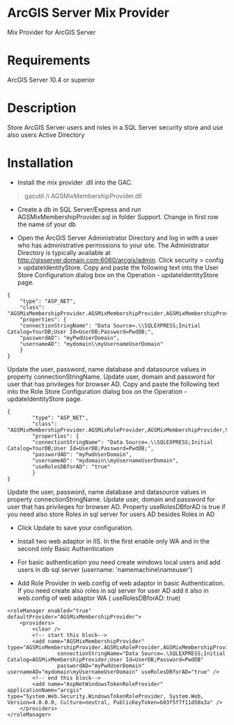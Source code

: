 # ArcGIS Server Mix Provider
Mix Provider for ArcGIS Server

# Requirements

ArcGIS Server 10.4 or superior

# Description

Store ArcGIS Server users and roles in a SQL Server security store and use also users Active Directory


# Installation

- Install the mix provider .dll into the GAC.

>gacutil /i AGSMixMembershipProvider.dll

- Create a db in SQL Server/Express and run AGSMixMembershipProvider.sql in folder Support. Change in first row the name of your db

- Open the ArcGIS Server Administrator Directory and log in with a user who has administrative permissions to your site.
The Administrator Directory is typically available at http://gisserver.domain.com:6080/arcgis/admin.
Click security > config > updateIdentityStore.
Copy and paste the following text into the User Store Configuration dialog box on the Operation - updateIdentityStore page.


```<language>
{
    "type": "ASP_NET",
    "class": "AGSMixMembershipProvider.AGSMixMembershipProvider,AGSMixMembershipProvider,Version=1.0.0.0,Culture=Neutral,PublicKeyToken=4005576dfac9a17f",
    "properties": {
    "connectionStringName": "Data Source=.\\SQLEXPRESS;Initial Catalog=YourDB;User Id=UserDB;Password=PwdDB;",
    "passwordAD": "myPwdUserDomain",
    "usernameAD": "mydomain\\myUsernameUserDomain"
    }
}
```

Update the user, password, name database and datasource values in property connectionStringName. Update user, domain and password for user that has privileges for browser AD.
Copy and paste the following text into the Role Store Configuration dialog box on the Operation - updateIdentityStore page.


```<language>
{
        "type": "ASP_NET",
        "class": "AGSMixMembershipProvider.AGSMixRoleProvider,AGSMixMembershipProvider,Version=1.0.0.0,Culture=Neutral,PublicKeyToken=4005576dfac9a17f",
        "properties": {
        "connectionStringName": "Data Source=.\\SQLEXPRESS;Initial Catalog=YourDB;User Id=UserDB;Password=PwdDB;",
        "passwordAD": "myPwdUserDomain",
        "usernameAD": "mydomain\\myUsernameUserDomain",
        "useRolesDBforAD": "true"
        }
}
```

 Update the user, password, name database and datasource values in property connectionStringName. Update user, domain and password for user that has privileges for browser AD.
 Property useRolesDBforAD is true if you need also store Roles in sql server for users AD besides Roles in AD

-   Click Update to save your configuration.

-   Install two web adaptor in IIS. In the first enable only WA and in the second only Basic Authentication

-   For basic authentication you need create windows local users and add users in db sql server (username: 'namemachine\nameuser')

-   Add Role Provider in web.config of web adaptor in basic Authentication. If you need create also roles in sql server for user AD add it also in web.config of web adaptor WA ( useRolesDBforAD: true)



```<language>
<roleManager enabled="true" defaultProvider="AGSMixMembershipProvider">
    <providers>
        <clear />
        <!-- start this block-->
        <add name="AGSMixMembershipProvider" type="AGSMixMembershipProvider.AGSMixRoleProvider,AGSMixMembershipProvider,Version=1.0.0.0,Culture=Neutral,PublicKeyToken=4005576dfac9a17f"
                connectionStringName="Data Source=.\SQLEXPRESS;Initial Catalog=AGSMixMembershipProvider;User Id=UserDB;Password=PwdDB"
                passwordAD="myPwdUserDomain" usernameAD="mydomain\myUsernameUserDomain" useRolesDBforAD="true" />
        <!-- end this block-->
        <add name="AspNetWindowsTokenRoleProvider" applicationName="arcgis" type="System.Web.Security.WindowsTokenRoleProvider, System.Web, Version=4.0.0.0, Culture=neutral, PublicKeyToken=b03f5f7f11d50a3a" />
    </providers>
</roleManager>
```









